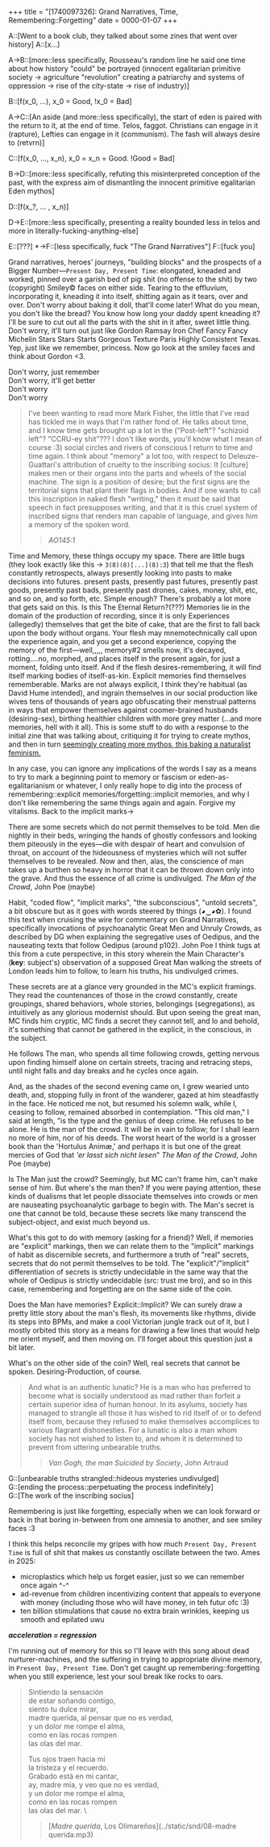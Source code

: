 +++
title = "[1740097326]: Grand Narratives, Time, Remembering::Forgetting"
date = 0000-01-07
+++

A::[Went to a book club, they talked about some zines that went over history]
A::[x...]

A->B::[more::less specifically, Rousseau's random line he said one time about how
history "could" be portrayed (innocent egalitarian primitive society -> agriculture
"revolution" creating a patriarchy and systems of oppression -> rise of the city-state
-> rise of industry)]

B::[f(x\_0, ...), x\_0 = Good, !x_0 = Bad]

A->C::[An aside (and more::less specifically), the start of eden is paired with the
return to it, at the end of time. Telos, faggot. Christians can engage in it (rapture),
Lefties can engage in it (communism). The fash will always desire to (retvrn)]

C::[f(x\_0, ..., x_n), x_0 = x_n = Good. !Good = Bad]

B->D::[more::less specifically, refuting this misinterpreted conception of the past,
with the express aim of dismantling the innocent primitive egalitarian Eden mythos]

D::[f(x_?, ... , x_n)]

D->E::[more::less specifically, presenting a reality bounded less in telos and more in
literally-fucking-anything-else]

E::[???] \*->F::[less specifically, fuck "The Grand Narratives"]
F::[fuck you]
<br />

Grand narratives, heroes' journeys, "building blocks" and the prospects of a Bigger
Number—`Present Day, Present Time`: elongated, kneaded and worked, pinned
over a garish bed of pig shit (no offense to the shit) by two (copyright) Smiley© faces
on either side. Tearing to the effluvium, incorporating it, kneading it into itself,
shitting again as it tears, over and over. Don't worry about baking it doll, that'll
come later! What do you mean, you don't like the bread? You know how long your daddy
spent kneading it? I'll be sure to cut out all the parts with the shit in it after,
sweet little thing. Don't worry, it'll turn out just like Gordon Ramsay Iron Chef Fancy
Fancy Michelin Stars Stars Starts Gorgeous Texture Paris Highly Consistent Texas. Yep,
just like we remember, princess. Now go look at the smiley faces and think about Gordon
<3.

Don't worry, just remember \
Don't worry, it'll get better \
Don't worry \
Don't worry

> I've been wanting to read more Mark Fisher, the little that I've read has tickled me in
ways that I'm rather fond of. He talks about time, and I know time gets brought up a lot
in the ("Post-left"? "schizoid left"? "CCRU-ey shit"??? I don't like words, you'll know
what I mean of course :3) social circles and rivers of conscious I return to time and
time again. I think about "memory" a lot too, with respect to Deleuze-Guattari's
attribution of cruelty to the inscribing socius:
It [culture] makes men or their organs into the parts and wheels of the social machine.
The sign is a position of desire; but the first signs are the territorial signs that
plant their flags in bodies. And if one wants to call this inscription in naked flesh
"writing," then it must be said that speech in fact presupposes writing, and that it is
this cruel system of inscribed signs that renders man capable of language, and gives him
a memory of the spoken word.
> > *AO145:1*

Time and Memory, these things occupy my space. There are little bugs (they look exactly
like this -> `3(8)(8)[...](8):3`) that tell me that the flesh constantly
retrospects, always presently looking into pasts to make decisions into futures. present
pasts, presently past futures, presently past goods, presently past bads, presently past
drones, cakes, money, shit, etc, and so on, and so forth, etc. Simple enough? There's
probably a lot more that gets said on this. Is this The Eternal Return?(???)
Memories lie in the domain of the production of recording, since it is only Experiences
(allegedly) themselves that get the bite of cake, that are the first to fall back upon
the body without organs. Your flesh may mnemotechnically call upon the experience again,
and you get a second experience, copying the memory of the first—well,,,,, memory#2
smells now, it's decayed, rotting....no, morphed, and places itself in the present
again, for just a moment, folding unto itself. And if the flesh desires-remembering, it
will find itself marking bodies of itself-as-kin. Explicit memories find themselves
rememberable. Marks are not always explicit, I think they're habitual (as David Hume
intended), and ingrain themselves in our social production like wives tens of thousands
of years ago obfuscating their menstrual patterns in ways that empower themselves
against coomer-brained husbands (desiring-sex), birthing healthier children with more
grey matter (...and more memories, hell with it all). This is some stuff to do with a
response to the initial zine that was talking about, critiquing it for trying to create
mythos, and then in turn [seemingly creating more mythos, this baking a naturalist feminism.](https://libcom.org/article/gender-egalitarianism-made-us-human-response-david-graeber-david-wengrows-how-change-course)

In any case, you can ignore any implications of the words I say as a means to try to
mark a beginning point to memory or fascism or eden-as-egalitarianism or whatever, I
only really hope to dig into the process of remembering::explicit
memories/forgetting::implicit memories, and why I don't like remembering the same things
again and again. Forgive my vitalisms. Back to the implicit marks->

There are some secrets which do not permit themselves to be told. Men die nightly in
their beds, wringing the hands of ghostly confessors and looking them piteously in the
eyes—die with despair of heart and convulsion of throat, on account of the hideousness
of mysteries which will not suffer themselves to be revealed. Now and then, alas, the
conscience of man takes up a burthen so heavy in horror that it can be thrown down only
into the grave. And thus the essence of all crime is undivulged.
*The Man of the Crowd*, John Poe (maybe)

Habit, "coded flow", "implicit marks", "the subconscious", "untold secrets", a bit
obscure but as it goes with words steered by things (◕‿◕✿). I found this text when
cruising the wire for commentary on Grand Narratives, specifically invocations of
psychoanalytic Great Men and Unruly Crowds, as described by DG when explaining the
segregative uses of Oedipus, and the nauseating texts that follow Oedipus (around p102).
John Poe I think tugs at this from a cute perspective, in this story wherein the Main
Character's (<strong>key</strong>: subject's) observation of a supposed Great Man
walking the streets of London leads him to follow, to learn his truths, his undivulged
crimes.

These secrets are at a glance very grounded in the MC's explicit framings. They read the
countenances of those in the crowd constantly, create groupings, shared behaviors, whole
stories, belongings (segregations), as intuitively as any glorious modernist should. But
upon seeing the great man, MC finds him cryptic, MC finds a secret they cannot tell, and
lo and behold, it's something that cannot be gathered in the explicit, in the conscious,
in the subject.

He follows The man, who spends all time following crowds, getting nervous upon finding
himself alone on certain streets, tracing and retracing steps, until night falls and day
breaks and he cycles once again.

And, as the shades of the second evening came on, I grew wearied unto death, and,
stopping fully in front of the wanderer, gazed at him steadfastly in the face. He
noticed me not, but resumed his solemn walk, while I, ceasing to follow, remained
absorbed in contemplation. "This old man," I said at length, "is the type and the genius
of deep crime. He refuses to be alone. He is the man of the crowd. It will be in vain to
follow; for I shall learn no more of him, nor of his deeds. The worst heart of the world
is a grosser book than the 'Hortulus Animæ,' and perhaps it is but one of the great
mercies of God that *'er lasst sich nicht lesen*"
*The Man of the Crowd*, John Poe (maybe)

Is The Man just the crowd? Seemingly, but MC can't frame him, can't make sense of him.
But where's the man then? If you were paying attention, these kinds of dualisms that let
people dissociate themselves into crowds or men are nauseating psychoanalytic garbage to
begin with. The Man's secret is one that cannot be told, because these secrets like many
transcend the subject-object, and exist much beyond us.

What's this got to do with memory (asking for a friend)? Well, if memories are
"explicit" markings, then we can relate them to the "implicit" markings of habit as
discernible secrets, and furthermore a truth of "real" secrets, secrets that do not
permit themselves to be told. The "explicit"/"implicit" differentiation of secrets is
strictly undecidable in the same way that the whole of Oedipus is strictly undecidable
(src: trust me bro), and so in this case, remembering and forgetting are on the same
side of the coin.

Does the Man have memories? Explicit::Implicit? We can surely draw a pretty little story
about the man's flesh, its movements like rhythms, divide its steps into BPMs, and make
a cool Victorian jungle track out of it, but I mostly orbited this story as a means for
drawing a few lines that would help me orient myself, and then moving on. I'll forget
about this question just a bit later.

What's on the other side of the coin? Well, real secrets that cannot be spoken.
Desiring-Production, of course.

> And what is an authentic lunatic? He is a man who has preferred to become what is
socially understood as mad rather than forfeit a certain superior idea of human honour.
In its asylums, society has managed to strangle all those it has wished to rid itself of
or to defend itself from, because they refused to make themselves accomplices to various
flagrant dishonesties. For a lunatic is also a man whom society has not wished to listen
to, and whom it is determined to prevent from uttering unbearable truths.
> > *Van Gogh, the man Suicided by Society*, John Artraud

G::[unbearable truths strangled::hideous mysteries undivulged] \
G::[ending the process::perpetuating the process indefinitely] \
G::[The work of the inscribing socius]

Remembering is just like forgetting, especially when we can look forward or back in that
boring in-between from one amnesia to another, and see smiley faces :3

I think this helps reconcile my gripes with how much
`Present Day, Present Time` is full of shit that makes us constantly
oscillate between the two. Ames in 2025:
- microplastics which help us forget easier, just so we can remember once again ^-^
- ad-revenue from children incentivizing content that appeals to everyone with money
(including those who will have money, in teh futur ofc :3)
- ten billion stimulations that cause no extra brain wrinkles, keeping us smooth and
epilated uwu

***acceleration = regression***

I'm running out of memory for this so I'll leave with this song about dead
nurturer-machines, and the suffering in trying to appropriate divine memory, in
`Present Day, Present Time`. Don't get caught up remembering::forgetting when
you still experience, lest your soul break like rocks to oars.

> Sintiendo la sensación \
de estar soñando contigo, \
siento tu dulce mirar, \
madre querida, al pensar que no es verdad, \
y un dolor me rompe el alma, \
como en las rocas rompen \
las olas del mar.
> 
> Tus ojos traen hacia mí \
la tristeza y el recuerdo. \
Grabado está en mi cantar, \
ay, madre mía, y veo que no es verdad, \
y un dolor me rompe el alma, \
como en las rocas rompen \
las olas del mar. \
> > [*Madre querida*, Los Olimareños](../static/snd/08-madre querida.mp3)


